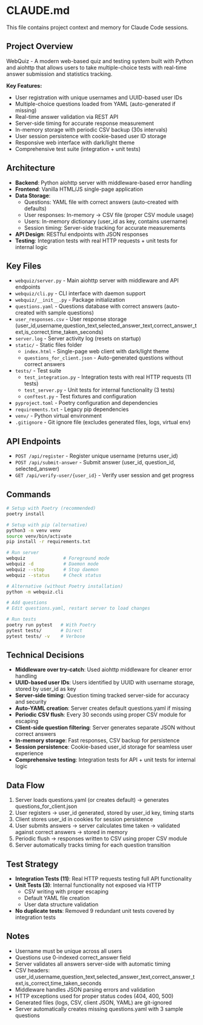 # CLAUDE.md

This file contains project context and memory for Claude Code sessions.

## Project Overview
WebQuiz - A modern web-based quiz and testing system built with Python and aiohttp that allows users to take multiple-choice tests with real-time answer submission and statistics tracking.

**Key Features:**
- User registration with unique usernames and UUID-based user IDs
- Multiple-choice questions loaded from YAML (auto-generated if missing)
- Real-time answer validation via REST API
- Server-side timing for accurate response measurement
- In-memory storage with periodic CSV backup (30s intervals)
- User session persistence with cookie-based user ID storage
- Responsive web interface with dark/light theme
- Comprehensive test suite (integration + unit tests)

## Architecture
- **Backend**: Python aiohttp server with middleware-based error handling
- **Frontend**: Vanilla HTML/JS single-page application
- **Data Storage**: 
  - Questions: YAML file with correct answers (auto-created with defaults)
  - User responses: In-memory → CSV file (proper CSV module usage)
  - Users: In-memory dictionary (user_id as key, contains username)
  - Session timing: Server-side tracking for accurate measurements
- **API Design**: RESTful endpoints with JSON responses
- **Testing**: Integration tests with real HTTP requests + unit tests for internal logic

## Key Files
- `webquiz/server.py` - Main aiohttp server with middleware and API endpoints
- `webquiz/cli.py` - CLI interface with daemon support
- `webquiz/__init__.py` - Package initialization
- `questions.yaml` - Questions database with correct answers (auto-created with sample questions)
- `user_responses.csv` - User response storage (user_id,username,question_text,selected_answer_text,correct_answer_text,is_correct,time_taken_seconds)
- `server.log` - Server activity log (resets on startup)
- `static/` - Static files folder
  - `index.html` - Single-page web client with dark/light theme
  - `questions_for_client.json` - Auto-generated questions without correct answers
- `tests/` - Test suite
  - `test_integration.py` - Integration tests with real HTTP requests (11 tests)
  - `test_server.py` - Unit tests for internal functionality (3 tests)
  - `conftest.py` - Test fixtures and configuration
- `pyproject.toml` - Poetry configuration and dependencies
- `requirements.txt` - Legacy pip dependencies
- `venv/` - Python virtual environment
- `.gitignore` - Git ignore file (excludes generated files, logs, virtual env)

## API Endpoints
- `POST /api/register` - Register unique username (returns user_id)
- `POST /api/submit-answer` - Submit answer (user_id, question_id, selected_answer)
- `GET /api/verify-user/{user_id}` - Verify user session and get progress

## Commands
```bash
# Setup with Poetry (recommended)
poetry install

# Setup with pip (alternative)
python3 -m venv venv
source venv/bin/activate
pip install -r requirements.txt

# Run server
webquiz              # Foreground mode
webquiz -d           # Daemon mode
webquiz --stop       # Stop daemon
webquiz --status     # Check status

# Alternative (without Poetry installation)
python -m webquiz.cli

# Add questions
# Edit questions.yaml, restart server to load changes

# Run tests
poetry run pytest   # With Poetry
pytest tests/       # Direct
pytest tests/ -v    # Verbose
```

## Technical Decisions
- **Middleware over try-catch**: Used aiohttp middleware for cleaner error handling
- **UUID-based user IDs**: Users identified by UUID with username storage, stored by user_id as key
- **Server-side timing**: Question timing tracked server-side for accuracy and security
- **Auto-YAML creation**: Server creates default questions.yaml if missing
- **Periodic CSV flush**: Every 30 seconds using proper CSV module for escaping
- **Client-side question filtering**: Server generates separate JSON without correct answers
- **In-memory storage**: Fast responses, CSV backup for persistence
- **Session persistence**: Cookie-based user_id storage for seamless user experience
- **Comprehensive testing**: Integration tests for API + unit tests for internal logic

## Data Flow
1. Server loads questions.yaml (or creates default) → generates questions_for_client.json
2. User registers → user_id generated, stored by user_id key, timing starts
3. Client stores user_id in cookies for session persistence
4. User submits answers → server calculates time taken → validated against correct answers → stored in memory
5. Periodic flush → responses written to CSV using proper CSV module
6. Server automatically tracks timing for each question transition

## Test Strategy
- **Integration Tests (11)**: Real HTTP requests testing full API functionality
- **Unit Tests (3)**: Internal functionality not exposed via HTTP
  - CSV writing with proper escaping
  - Default YAML file creation
  - User data structure validation
- **No duplicate tests**: Removed 9 redundant unit tests covered by integration tests

## Notes
- Username must be unique across all users
- Questions use 0-indexed correct_answer field
- Server validates all answers server-side with automatic timing
- CSV headers: user_id,username,question_text,selected_answer_text,correct_answer_text,is_correct,time_taken_seconds
- Middleware handles JSON parsing errors and validation
- HTTP exceptions used for proper status codes (404, 400, 500)
- Generated files (logs, CSV, client JSON, YAML) are git-ignored
- Server automatically creates missing questions.yaml with 3 sample questions